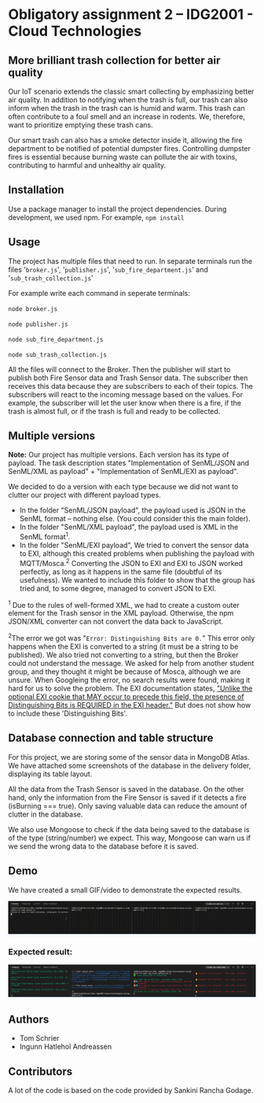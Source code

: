 # Obligatory assignment 2 – IDG2001 - Cloud Technologies

## More brilliant trash collection for better air quality

Our IoT scenario extends the classic smart collecting by emphasizing better air quality. In addition to notifying when the trash is full, our trash can also inform when the trash in the trash can is humid and warm. This trash can often contribute to a foul smell and an increase in rodents. We, therefore, want to prioritize emptying these trash cans.

Our smart trash can also has a smoke detector inside it, allowing the fire department to be notified of potential dumpster fires. Controlling dumpster fires is essential because burning waste can pollute the air with toxins, contributing to harmful and unhealthy air quality.

## Installation
Use a package manager to install the project dependencies. During development, we used npm.
For example, `npm install`

## Usage
The project has multiple files that need to run. In separate terminals run the files '`broker.js`', '`publisher.js`', '`sub_fire_department.js`' and '`sub_trash_collection.js`'

For example write each command in seperate terminals:

`node broker.js`

`node publisher.js`

`node sub_fire_department.js`

`node sub_trash_collection.js`

All the files will connect to the Broker. Then the publisher will start to publish both Fire Sensor data and Trash Sensor data. The subscriber then receives this data because they are subscribers to each of their topics.
The subscribers will react to the incoming message based on the values. For example, the subscriber will let the user know when there is a fire, if the trash is almost full, or if the trash is full and ready to be collected.

## Multiple versions
**Note:** Our project has multiple versions. Each version has its type of payload. The task description states "Implementation of SenML/JSON and SenML/XML as payload" + "Implementation of SenML/EXI as payload".

We decided to do a version with each type because we did not want to clutter our project with different payload types.

-   In the folder "SenML/JSON payload", the payload used is JSON in the SenML format – nothing else. (You could consider this the main folder).
-   In the folder "SenML/XML payload", the payload used is XML in the SenML format<sup>1</sup>.
-   In the folder "SenML/EXI payload", We tried to convert the sensor data to EXI, although this created problems when publishing the payload with MQTT/Mosca.<sup>2</sup> Converting the JSON to EXI and EXI to JSON worked perfectly, as long as it happens in the same file (doubtful of its usefulness). We wanted to include this folder to show that the group has tried and, to some degree, managed to convert JSON to EXI.

<sup>1</sup> Due to the rules of well-formed XML, we had to create a custom outer element for the Trash sensor in the XML payload. Otherwise, the npm JSON/XML converter can not convert the data back to JavaScript.

<sup>2</sup>The error we got was "`Error: Distinguishing Bits are 0.`" This error only happens when the EXI is converted to a string (it must be a string to be published). We also tried not converting to a string, but then the Broker could not understand the message. We asked for help from another student group, and they thought it might be because of Mosca, although we are unsure. When Googleing the error, no search results were found, making it hard for us to solve the problem. The EXI documentation states, ["Unlike the optional EXI cookie that MAY occur to precede this field, the presence of Distinguishing Bits is REQUIRED in the EXI header."](https://www.w3.org/TR/exi/#DistinguishingBits) But does not show how to include these 'Distinguishing Bits'.

## Database connection and table structure
For this project, we are storing some of the sensor data in MongoDB Atlas. We have attached some screenshots of the database in the delivery folder, displaying its table layout.

All the data from the Trash Sensor is saved in the database. On the other hand, only the information from the Fire Sensor is saved if it detects a fire (isBurning === true). Only saving valuable data can reduce the amount of clutter in the database.

We also use Mongoose to check if the data being saved to the database is of the type (string/number) we expect. This way, Mongoose can warn us if we send the wrong data to the database before it is saved.

## Demo
We have created a small GIF/video to demonstrate the expected results.

![GIF](assets/XML-PAYLOAD.gif)

### Expected result:
![IMAGE](assets/EXPECTED-RESULT-XML-PAYLOAD.png)

## Authors
- Tom Schrier
- Ingunn Hatlehol Andreassen

## Contributors
A lot of the code is based on the code provided by Sankini Rancha Godage.